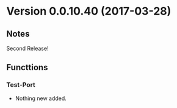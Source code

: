 # Version 0.0.10.40 (2017-03-28)
         
## Notes

Second Release!

## Functtions

### Test-Port

* Nothing new added.
